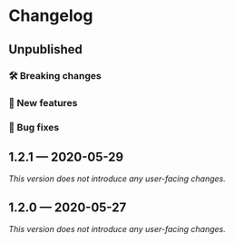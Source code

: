 # Changelog

## Unpublished

### 🛠 Breaking changes

### 🎉 New features

### 🐛 Bug fixes

## 1.2.1 — 2020-05-29

*This version does not introduce any user-facing changes.*

## 1.2.0 — 2020-05-27

*This version does not introduce any user-facing changes.*
